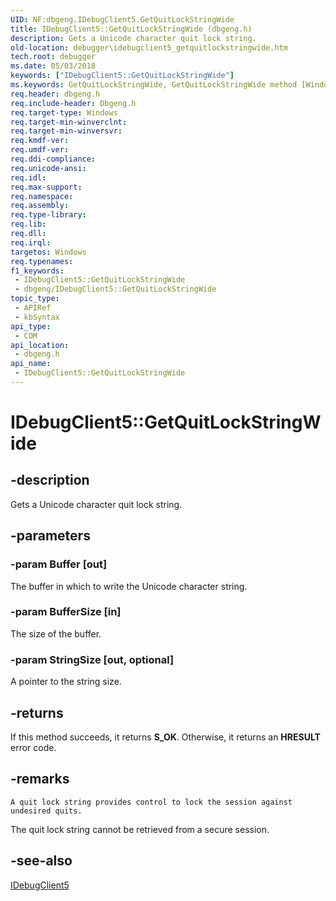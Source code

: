 ```yaml
---
UID: NF:dbgeng.IDebugClient5.GetQuitLockStringWide
title: IDebugClient5::GetQuitLockStringWide (dbgeng.h)
description: Gets a Unicode character quit lock string.
old-location: debugger\idebugclient5_getquitlockstringwide.htm
tech.root: debugger
ms.date: 05/03/2018
keywords: ["IDebugClient5::GetQuitLockStringWide"]
ms.keywords: GetQuitLockStringWide, GetQuitLockStringWide method [Windows Debugging], GetQuitLockStringWide method [Windows Debugging],IDebugClient5 interface, IDebugClient5 interface [Windows Debugging],GetQuitLockStringWide method, IDebugClient5.GetQuitLockStringWide, IDebugClient5::GetQuitLockStringWide, dbgeng/IDebugClient5::GetQuitLockStringWide, debugger.idebugclient5_getquitlockstringwide
req.header: dbgeng.h
req.include-header: Dbgeng.h
req.target-type: Windows
req.target-min-winverclnt: 
req.target-min-winversvr: 
req.kmdf-ver: 
req.umdf-ver: 
req.ddi-compliance: 
req.unicode-ansi: 
req.idl: 
req.max-support: 
req.namespace: 
req.assembly: 
req.type-library: 
req.lib: 
req.dll: 
req.irql: 
targetos: Windows
req.typenames: 
f1_keywords:
 - IDebugClient5::GetQuitLockStringWide
 - dbgeng/IDebugClient5::GetQuitLockStringWide
topic_type:
 - APIRef
 - kbSyntax
api_type:
 - COM
api_location:
 - dbgeng.h
api_name:
 - IDebugClient5::GetQuitLockStringWide
---
```


# IDebugClient5::GetQuitLockStringWide


## -description

Gets a Unicode character quit lock string.

## -parameters

### -param Buffer [out]


The buffer in which to write the Unicode character string.

### -param BufferSize [in]


The size of the buffer.

### -param StringSize [out, optional]


A pointer to the string size.

## -returns

If this method succeeds, it returns **S_OK**. Otherwise, it returns an **HRESULT** error code.

## -remarks

    A quit lock string provides control to lock the session against
    undesired quits.  

The quit lock string
    cannot be retrieved from a secure session.

## -see-also

<a href="/windows-hardware/drivers/ddi/dbgeng/nn-dbgeng-idebugclient5">IDebugClient5</a>

